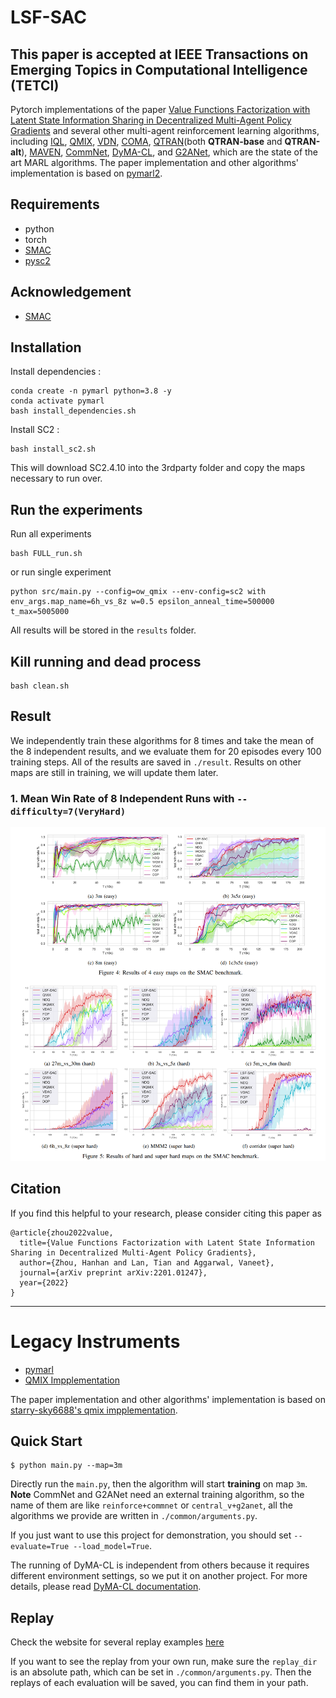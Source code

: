 # LSF-SAC

## This paper is accepted at IEEE Transactions on Emerging Topics in Computational Intelligence (TETCI) 

Pytorch implementations of the paper [Value Functions Factorization with Latent State Information Sharing in Decentralized  Multi-Agent Policy Gradients](https://arxiv.org/abs/2201.01247) and several other multi-agent reinforcement learning algorithms, including 
[IQL](https://arxiv.org/abs/1511.08779),
[QMIX](https://arxiv.org/abs/1803.11485), [VDN](https://arxiv.org/abs/1706.05296), 
[COMA](https://arxiv.org/abs/1705.08926), [QTRAN](https://arxiv.org/abs/1905.05408)(both **QTRAN-base** and **QTRAN-alt**),
[MAVEN](https://arxiv.org/abs/1910.07483), [CommNet](https://arxiv.org/abs/1605.07736), 
[DyMA-CL](https://arxiv.org/abs/1909.02790?context=cs.MA), and [G2ANet](https://arxiv.org/abs/1911.10715), 
which are the state of the art MARL algorithms. The paper implementation and other algorithms' implementation is based on [pymarl2](https://github.com/hijkzzz/pymarl2).

## Requirements

- python
- torch
- [SMAC](https://github.com/oxwhirl/smac)
- [pysc2](https://github.com/deepmind/pysc2)

## Acknowledgement

+ [SMAC](https://github.com/oxwhirl/smac)

## Installation
Install dependencies :

```
conda create -n pymarl python=3.8 -y
conda activate pymarl
bash install_dependencies.sh
```

Install SC2 :

```
bash install_sc2.sh
```
This will download SC2.4.10 into the 3rdparty folder and copy the maps necessary to run over.

## Run the experiments

Run all experiments
```
bash FULL_run.sh
```

or run single experiment

```
python src/main.py --config=ow_qmix --env-config=sc2 with env_args.map_name=6h_vs_8z w=0.5 epsilon_anneal_time=500000 t_max=5005000
```

All results will be stored in the ``results`` folder.

## Kill running and dead process

```
bash clean.sh
```
## Result

We independently train these algorithms for 8 times and take the mean of the 8 independent results, and we evaluate them for 20 episodes every 100 training steps. All of the results are saved in  `./result`.
Results on other maps are still in training, we will update them later.

### 1. Mean Win Rate of 8 Independent Runs with `--difficulty=7(VeryHard)`
<div align=center><img  src ="./result/GenRes_newlenged.png"/></div>


## Citation

If you find this helpful to your research, please consider citing this paper as
```
@article{zhou2022value,
  title={Value Functions Factorization with Latent State Information Sharing in Decentralized Multi-Agent Policy Gradients},
  author={Zhou, Hanhan and Lan, Tian and Aggarwal, Vaneet},
  journal={arXiv preprint arXiv:2201.01247},
  year={2022}
}
```


---
# Legacy Instruments

+ [pymarl](https://github.com/oxwhirl/pymarl)
+ [QMIX Impplementation](https://github.com/starry-sky6688/StarCraft)

The paper implementation and other algorithms' implementation is based on [starry-sky6688's qmix impplementation](https://github.com/starry-sky6688/StarCraft).

## Quick Start
```shell
$ python main.py --map=3m
```

Directly run the `main.py`, then the algorithm will start **training** on map `3m`. **Note** CommNet and G2ANet need an external training algorithm, so the name of them are like `reinforce+commnet` or `central_v+g2anet`, all the algorithms we provide are written in `./common/arguments.py`.

If you just want to use this project for demonstration, you should set `--evaluate=True --load_model=True`. 

The running of DyMA-CL is independent from others because it requires different environment settings, so we put it on another project. For more details, please read [DyMA-CL documentation](https://github.com/starry-sky6688/DyMA-CL).




## Replay

Check the website for several replay examples
[here](https://sites.google.com/view/sacmm)

If you want to see the replay from your own run, make sure the `replay_dir` is an absolute path, which can be set in `./common/arguments.py`. Then the replays of each evaluation will be saved, you can find them in your path.
